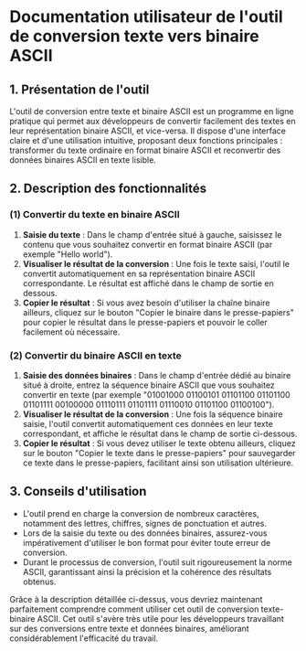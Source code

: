 # Documentation utilisateur de l'outil de conversion texte vers binaire ASCII

## 1. Présentation de l'outil

L'outil de conversion entre texte et binaire ASCII est un programme en ligne pratique qui permet aux développeurs de convertir facilement des textes en leur représentation binaire ASCII, et vice-versa. Il dispose d'une interface claire et d'une utilisation intuitive, proposant deux fonctions principales : transformer du texte ordinaire en format binaire ASCII et reconvertir des données binaires ASCII en texte lisible.

## 2. Description des fonctionnalités

### (1) Convertir du texte en binaire ASCII

1. **Saisie du texte** : Dans le champ d'entrée situé à gauche, saisissez le contenu que vous souhaitez convertir en format binaire ASCII (par exemple "Hello world").
2. **Visualiser le résultat de la conversion** : Une fois le texte saisi, l'outil le convertit automatiquement en sa représentation binaire ASCII correspondante. Le résultat est affiché dans le champ de sortie en dessous.
3. **Copier le résultat** : Si vous avez besoin d'utiliser la chaîne binaire ailleurs, cliquez sur le bouton "Copier le binaire dans le presse-papiers" pour copier le résultat dans le presse-papiers et pouvoir le coller facilement où nécessaire.

### (2) Convertir du binaire ASCII en texte

1. **Saisie des données binaires** : Dans le champ d'entrée dédié au binaire situé à droite, entrez la séquence binaire ASCII que vous souhaitez convertir en texte (par exemple "01001000 01100101 01101100 01101100 01101111 00100000 01110111 01101111 01110010 01101100 01100100").
2. **Visualiser le résultat de la conversion** : Une fois la séquence binaire saisie, l'outil convertit automatiquement ces données en leur texte correspondant, et affiche le résultat dans le champ de sortie ci-dessous.
3. **Copier le résultat** : Si vous devez utiliser le texte obtenu ailleurs, cliquez sur le bouton "Copier le texte dans le presse-papiers" pour sauvegarder ce texte dans le presse-papiers, facilitant ainsi son utilisation ultérieure.

## 3. Conseils d'utilisation

- L'outil prend en charge la conversion de nombreux caractères, notamment des lettres, chiffres, signes de ponctuation et autres.
- Lors de la saisie du texte ou des données binaires, assurez-vous impérativement d'utiliser le bon format pour éviter toute erreur de conversion.
- Durant le processus de conversion, l'outil suit rigoureusement la norme ASCII, garantissant ainsi la précision et la cohérence des résultats obtenus.

Grâce à la description détaillée ci-dessus, vous devriez maintenant parfaitement comprendre comment utiliser cet outil de conversion texte-binaire ASCII. Cet outil s'avère très utile pour les développeurs travaillant sur des conversions entre texte et données binaires, améliorant considérablement l'efficacité du travail.